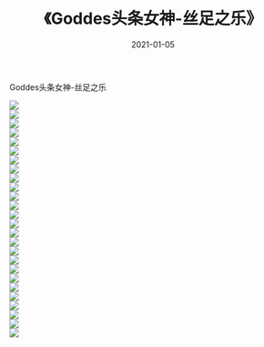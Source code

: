 ﻿---
layout: post
title:  《Goddes头条女神-丝足之乐》
date:   2021-01-05
img: http://img.660000.xyz/Sharelink/网络美图/2021/Goddes头条女神-丝足之乐/000.jpg
categories: [美女, 清纯, 唯美]
---

Goddes头条女神-丝足之乐

  ![](http://img.660000.xyz/Sharelink/网络美图/2021/Goddes头条女神-丝足之乐/001.jpg) <br> ![](http://img.660000.xyz/Sharelink/网络美图/2021/Goddes头条女神-丝足之乐/002.jpg) <br> ![](http://img.660000.xyz/Sharelink/网络美图/2021/Goddes头条女神-丝足之乐/003.jpg) <br> ![](http://img.660000.xyz/Sharelink/网络美图/2021/Goddes头条女神-丝足之乐/004.jpg) <br> ![](http://img.660000.xyz/Sharelink/网络美图/2021/Goddes头条女神-丝足之乐/005.jpg) <br> ![](http://img.660000.xyz/Sharelink/网络美图/2021/Goddes头条女神-丝足之乐/006.jpg) <br> ![](http://img.660000.xyz/Sharelink/网络美图/2021/Goddes头条女神-丝足之乐/007.jpg) <br> ![](http://img.660000.xyz/Sharelink/网络美图/2021/Goddes头条女神-丝足之乐/008.jpg) <br> ![](http://img.660000.xyz/Sharelink/网络美图/2021/Goddes头条女神-丝足之乐/009.jpg) <br> ![](http://img.660000.xyz/Sharelink/网络美图/2021/Goddes头条女神-丝足之乐/010.jpg) <br> ![](http://img.660000.xyz/Sharelink/网络美图/2021/Goddes头条女神-丝足之乐/011.jpg) <br> ![](http://img.660000.xyz/Sharelink/网络美图/2021/Goddes头条女神-丝足之乐/012.jpg) <br> ![](http://img.660000.xyz/Sharelink/网络美图/2021/Goddes头条女神-丝足之乐/013.jpg) <br> ![](http://img.660000.xyz/Sharelink/网络美图/2021/Goddes头条女神-丝足之乐/014.jpg) <br> ![](http://img.660000.xyz/Sharelink/网络美图/2021/Goddes头条女神-丝足之乐/015.jpg) <br> ![](http://img.660000.xyz/Sharelink/网络美图/2021/Goddes头条女神-丝足之乐/016.jpg) <br> ![](http://img.660000.xyz/Sharelink/网络美图/2021/Goddes头条女神-丝足之乐/017.jpg) <br> ![](http://img.660000.xyz/Sharelink/网络美图/2021/Goddes头条女神-丝足之乐/018.jpg) <br> ![](http://img.660000.xyz/Sharelink/网络美图/2021/Goddes头条女神-丝足之乐/019.jpg) <br> ![](http://img.660000.xyz/Sharelink/网络美图/2021/Goddes头条女神-丝足之乐/020.jpg) <br> ![](http://img.660000.xyz/Sharelink/网络美图/2021/Goddes头条女神-丝足之乐/021.jpg) <br> ![](http://img.660000.xyz/Sharelink/网络美图/2021/Goddes头条女神-丝足之乐/022.jpg) <br> ![](http://img.660000.xyz/Sharelink/网络美图/2021/Goddes头条女神-丝足之乐/023.jpg) <br> ![](http://img.660000.xyz/Sharelink/网络美图/2021/Goddes头条女神-丝足之乐/024.jpg) <br> ![](http://img.660000.xyz/Sharelink/网络美图/2021/Goddes头条女神-丝足之乐/025.jpg) <br> ![](http://img.660000.xyz/Sharelink/网络美图/2021/Goddes头条女神-丝足之乐/026.jpg) <br>